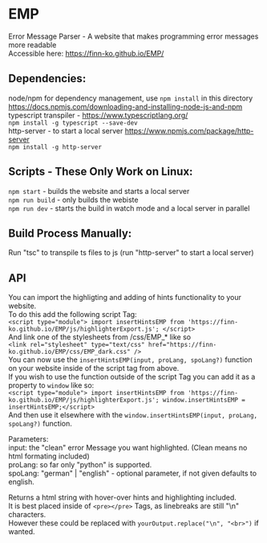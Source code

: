 # EMP

Error Message Parser - A website that makes programming error messages more readable  
Accessible here: https://finn-ko.github.io/EMP/  

## Dependencies:

node/npm for dependency management, use `npm install` in this directory  
https://docs.npmjs.com/downloading-and-installing-node-js-and-npm    
typescript transpiler - https://www.typescriptlang.org/  
  `npm install -g typescript --save-dev`   
http-server - to start a local server https://www.npmjs.com/package/http-server  
  `npm install -g http-server`  
  
## Scripts - These Only Work on Linux:

`npm start` - builds the website and starts a local server  
`npm run build` - only builds the webiste  
`npm run dev` - starts the build in watch mode and a local server in parallel

## Build Process Manually:
 
Run "tsc" to transpile ts files to js
(run "http-server" to start a local server)  
  
## API  
  
You can import the highligting and adding of hints functionality to your website.  
To do this add the following script Tag:  
`<script type="module"> import insertHintsEMP from 'https://finn-ko.github.io/EMP/js/highlighterExport.js'; </script>`  
And link one of the stylesheets from /css/EMP_* like so  
`<link rel="stylesheet" type="text/css" href="https://finn-ko.github.io/EMP/css/EMP_dark.css" />`  
You can now use the `insertHintsEMP(input, proLang, spoLang?)` function on your website inside of the script tag from above.  
If you wish to use the function outside of the script Tag you can add it as a property to `window` like so:  
`<script type="module"> import insertHintsEMP from 'https://finn-ko.github.io/EMP/js/highlighterExport.js'; window.insertHintsEMP = insertHintsEMP;</script>`  
And then use it elsewhere with the `window.insertHintsEMP(input, proLang, spoLang?)` function.  
  
Parameters:  
input: the "clean" error Message you want highlighted. (Clean means no html formating included)  
proLang: so far only "python" is supported.  
spoLang: "german" | "english" - optional parameter, if not given defaults to english.
  
Returns a html string with hover-over hints and highlighting included.  
It is best placed inside of `<pre></pre>` Tags, as linebreaks are still "\n" characters.  
However these could be replaced with `yourOutput.replace("\n", "<br>")` if wanted.
